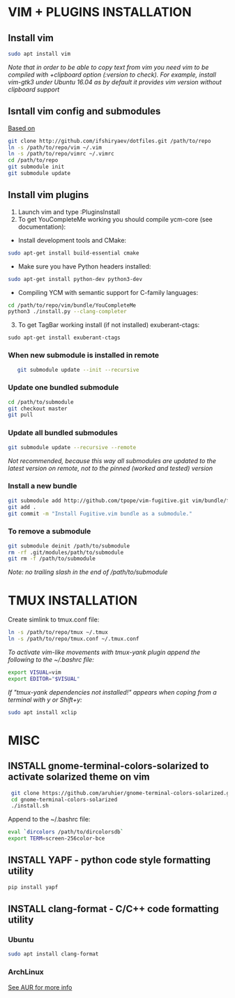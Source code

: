 # VIM + PLUGINS INSTALLATION

## Install vim
```sh
sudo apt install vim
```
*Note that in order to be able to copy text from vim you need vim to be compiled with +clipboard option (:version to check).
For example, install vim-gtk3 under Ubuntu 16.04 as by default it provides vim version without clipboard support* 

## Isntall vim config and submodules
[Based on](http://vimcasts.org/episodes/synchronizing-plugins-with-git-submodules-and-pathogen/)
```sh
git clone http://github.com/ifshiryaev/dotfiles.git /path/to/repo
ln -s /path/to/repo/vim ~/.vim
ln -s /path/to/repo/vimrc ~/.vimrc
cd /path/to/repo
git submodule init
git submodule update
```

## Install vim plugins
1. Launch vim and type :PluginsInstall
2. To get YouCompleteMe working you should compile ycm-core (see documentation):
  * Install development tools and CMake:
```sh
sudo apt-get install build-essential cmake
```
  * Make sure you have Python headers installed:
```sh
sudo apt-get install python-dev python3-dev
```
  * Compiling YCM with semantic support for C-family languages:
```sh
cd /path/to/repo/vim/bundle/YouCompleteMe
python3 ./install.py --clang-completer
```
3. To get TagBar working install (if not installed) exuberant-ctags:
```
sudo apt-get install exuberant-ctags
```

### When new submodule is installed in remote
```sh
   git submodule update --init --recursive
```
### Update one bundled submodule
```sh
cd /path/to/submodule
git checkout master
git pull
```

### Update all bundled submodules
```sh
git submodule update --recursive --remote
```
*Not recommended, because this way all submodules are updated to the latest version on remote,
not to the pinned (worked and tested) version*

### Install a new bundle
```sh
git submodule add http://github.com/tpope/vim-fugitive.git vim/bundle/fugitive
git add .
git commit -m "Install Fugitive.vim bundle as a submodule."
```

### To remove a submodule
```sh
git submodule deinit /path/to/submodule
rm -rf .git/modules/path/to/submodule
git rm -f /path/to/submodule
```
 *Note: no trailing slash in the end of /path/to/submodule*

# TMUX INSTALLATION
Create simlink to tmux.conf file:
```sh
ln -s /path/to/repo/tmux ~/.tmux
ln -s /path/to/repo/tmux.conf ~/.tmux.conf
```
*To activate vim-like movements with tmux-yank plugin append the following to the ~/.bashrc file:*
```sh
export VISUAL=vim
export EDITOR="$VISUAL"
```
*If "tmux-yank dependencies not installed!" appears when coping from a terminal with y or Shift+y:*
```sh
sudo apt install xclip
```


# MISC

## INSTALL gnome-terminal-colors-solarized to activate solarized theme on vim
```sh
 git clone https://github.com/aruhier/gnome-terminal-colors-solarized.git
 cd gnome-terminal-colors-solarized
 ./install.sh
```
Append to the ~/.bashrc file:
```sh
eval `dircolors /path/to/dircolorsdb`
export TERM=screen-256color-bce
```
## INSTALL YAPF - python code style formatting utility
```sh
pip install yapf
```
## INSTALL clang-format - C/C++ code formatting utility
### Ubuntu
```sh
sudo apt install clang-format
```
### ArchLinux
[See AUR for more info](https://aur.archlinux.org/packages/clang-format-all-git/)
